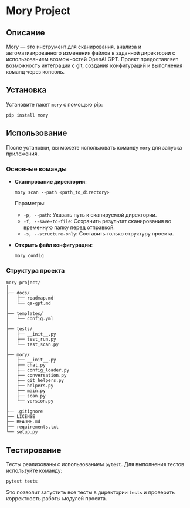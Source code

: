 # Mory Project

## Описание

Mory — это инструмент для сканирования, анализа и автоматизированного изменения файлов в заданной директории с использованием возможностей OpenAI GPT. Проект предоставляет возможность интеграции с git, создания конфигураций и выполнения команд через консоль.

## Установка

Установите пакет `mory` с помощью pip:

```shell
pip install mory
```

## Использование

После установки, вы можете использовать команду `mory` для запуска приложения. 

### Основные команды
- **Сканирование директории**:
  ```shell
  mory scan --path <path_to_directory>
  ```
  Параметры:
  - `-p, --path`: Указать путь к сканируемой директории.
  - `-f, --save-to-file`: Сохранить результат сканирования во временную папку перед отправкой.
  - `-s, --structure-only`: Составить только структуру проекта.

- **Открыть файл конфигурации**:
  ```shell
  mory config
  ```

### Структура проекта

```plaintext
mory-project/
│
├── docs/
│   ├── roadmap.md
│   └── qa-gpt.md
│
├── templates/
│   └── config.yml
│
├── tests/
│   ├── __init__.py
│   ├── test_run.py
│   └── test_scan.py
│
├── mory/
│   ├── __init__.py
│   ├── chat.py
│   ├── config_loader.py
│   ├── conversation.py
│   ├── git_helpers.py
│   ├── helpers.py
│   ├── main.py
│   ├── scan.py
│   └── version.py
│
├── .gitignore
├── LICENSE
├── README.md
├── requirements.txt
└── setup.py
```

## Тестирование

Тесты реализованы с использованием `pytest`. Для выполнения тестов используйте команду:

```shell
pytest tests
```

Это позволит запустить все тесты в директории `tests` и проверить корректность работы модулей проекта.
